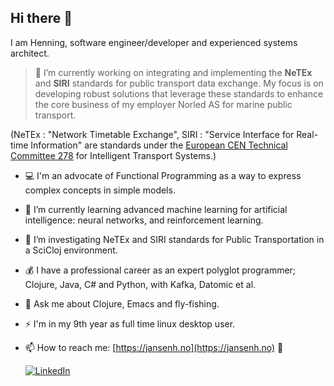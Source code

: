 ## Hi there 👋

I am Henning, software engineer/developer and experienced systems architect.

> 🔭 I’m currently working on integrating and implementing the **NeTEx** and **SIRI** standards for public transport data exchange. My focus is on developing robust solutions that leverage these standards to enhance the core business of my employer Norled AS for marine public transport.

(NeTEx : "Network Timetable Exchange", SIRI : "Service Interface for Real-time Information" are standards under the [European CEN Technical Committee 278](https://www.cencenelec.eu/areas-of-work/cen-sectors/transport-and-packaging-cen/intelligent-transport-systems/) for Intelligent Transport Systems.)

- 💻 I'm an advocate of Functional Programming as a way to express complex concepts in simple models.
- 🌱 I’m currently learning advanced machine learning for artificial intelligence: neural networks, and reinforcement learning.
- 🤔 I’m investigating NeTEx and SIRI standards for Public Transportation in a SciCloj environment.
- 💰 I have a professional career as an expert polyglot programmer; Clojure, Java, C# and Python, with Kafka, Datomic et al.
- 💬 Ask me about Clojure, Emacs and fly-fishing.
- ⚡ I'm in my 9th year as full time linux desktop user.
- 📫 How to reach me: [https://jansenh.no](https://jansenh.no) 🚀

  [![LinkedIn](https://img.shields.io/badge/LinkedIn-0077B5?style=for-the-badge&logo=linkedin&logoColor=white)](https://www.linkedin.com/in/henningjansen)

